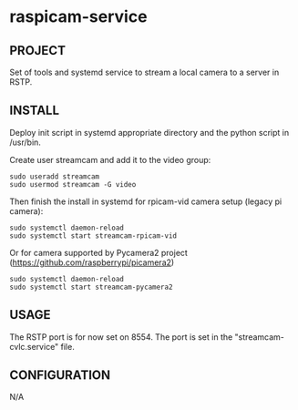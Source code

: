 # raspicam-service

## PROJECT
Set of tools and systemd service to stream a local camera to a server in RSTP.

## INSTALL
Deploy init script in systemd appropriate directory and the python script in /usr/bin.

Create user streamcam and add it to the video group:
```
sudo useradd streamcam
sudo usermod streamcam -G video
```

Then finish the install in systemd for rpicam-vid camera setup (legacy pi camera):
```
sudo systemctl daemon-reload
sudo systemctl start streamcam-rpicam-vid
```

Or for camera supported by Pycamera2 project (https://github.com/raspberrypi/picamera2)
```
sudo systemctl daemon-reload
sudo systemctl start streamcam-pycamera2
```

## USAGE
The RSTP port is for now set on 8554. The port is set in the "streamcam-cvlc.service" file.

## CONFIGURATION
N/A
